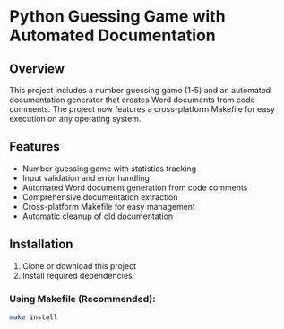 # Python Guessing Game with Automated Documentation

## Overview
This project includes a number guessing game (1-5) and an automated documentation generator that creates Word documents from code comments. The project now features a cross-platform Makefile for easy execution on any operating system.

## Features
- Number guessing game with statistics tracking
- Input validation and error handling
- Automated Word document generation from code comments
- Comprehensive documentation extraction
- Cross-platform Makefile for easy management
- Automatic cleanup of old documentation

## Installation
1. Clone or download this project
2. Install required dependencies:

### Using Makefile (Recommended):
```bash
make install